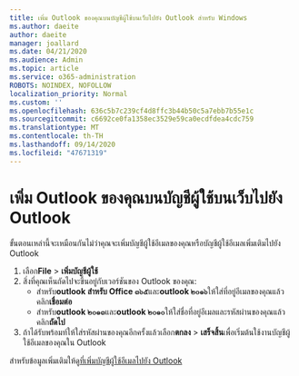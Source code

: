 ```yaml
---
title: เพิ่ม Outlook ของคุณบนบัญชีผู้ใช้บนเว็บไปยัง Outlook สำหรับ Windows
ms.author: daeite
author: daeite
manager: joallard
ms.date: 04/21/2020
ms.audience: Admin
ms.topic: article
ms.service: o365-administration
ROBOTS: NOINDEX, NOFOLLOW
localization_priority: Normal
ms.custom: ''
ms.openlocfilehash: 636c5b7c239cf4d8ffc3b44b50c5a7ebb7b55e1c
ms.sourcegitcommit: c6692ce0fa1358ec3529e59ca0ecdfdea4cdc759
ms.translationtype: MT
ms.contentlocale: th-TH
ms.lasthandoff: 09/14/2020
ms.locfileid: "47671319"
---
```

# <a name="add-your-outlook-on-the-web-account-to-outlook"></a>เพิ่ม Outlook ของคุณบนบัญชีผู้ใช้บนเว็บไปยัง Outlook

ขั้นตอนเหล่านี้จะเหมือนกันไม่ว่าคุณจะเพิ่มบัญชีผู้ใช้อีเมลของคุณหรือบัญชีผู้ใช้อีเมลเพิ่มเติมไปยัง Outlook

1. เลือก**File**  >  **เพิ่มบัญชีผู้ใช้**
1. สิ่งที่คุณเห็นถัดไปจะขึ้นอยู่กับเวอร์ชันของ Outlook ของคุณ:
    - สำหรับ**outlook สำหรับ Office ๓๖๕**และ**outlook ๒๐๑๖**ให้ใส่ที่อยู่อีเมลของคุณแล้วคลิก**เชื่อมต่อ**
    - สำหรับ**outlook ๒๐๑๓**และ**outlook ๒๐๑๐**ให้ใส่ชื่อที่อยู่อีเมลและรหัสผ่านของคุณแล้วคลิก**ถัดไป**
1. ถ้าได้รับพร้อมท์ให้ใส่รหัสผ่านของคุณอีกครั้งแล้วเลือก**ตกลง**  >  **เสร็จสิ้น**เพื่อเริ่มต้นใช้งานบัญชีผู้ใช้อีเมลของคุณใน Outlook

สำหรับข้อมูลเพิ่มเติมให้ดู[ที่เพิ่มบัญชีผู้ใช้อีเมลไปยัง Outlook](https://support.office.com/article/6e27792a-9267-4aa4-8bb6-c84ef146101b)